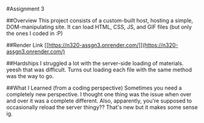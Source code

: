 #Assignment 3

##Overview
This project consists of a custom-built host, hosting a simple, DOM-manipulating site. It can load HTML, CSS, JS, and GIF files (but only the ones I coded in :P)

##Render Link
[[https://n320-assgn3.onrender.com/]](https://n320-assgn3.onrender.com/)

##Hardships
I struggled a lot with the server-side loading of materials. yeesh that was difficult. Turns out loading each file with the same method was the way to go.

##What I Learned (from a coding perspective)
Sometimes you need a completely new perspective. I thought one thing was the issue when over and over it was a complete different. Also, apparently, you're supposed to occasionally reload the server thingy?? That's new but it makes some sense ig.
